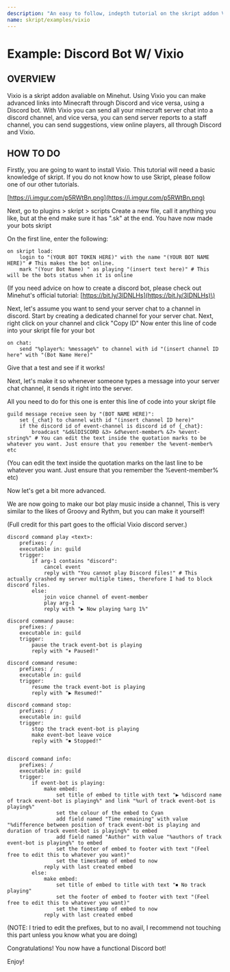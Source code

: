 ```yaml
---
description: "An easy to follow, indepth tutorial on the skript addon Vixio."
name: skript/examples/vixio
---
```


# Example: Discord Bot W/ Vixio

## OVERVIEW

Vixio is a skript addon avaliable on Minehut. Using Vixio you can make advanced links into Minecraft through Discord and vice versa, using a Discord bot. With Vixio you can send all your minecraft server chat into a discord channel, and vice versa, you can send server reports to a staff channel, you can send suggestions, view online players, all through Discord and Vixio.

## HOW TO DO

Firstly, you are going to want to install Vixio. This tutorial will need a basic knowledge of skript. If you do not know how to use Skript, please follow one of our other tutorials.

[https://i.imgur.com/p5RWtBn.png](https://i.imgur.com/p5RWtBn.png)

Next, go to plugins &gt; skript &gt; scripts Create a new file, call it anything you like, but at the end make sure it has ".sk" at the end. You have now made your bots skript

On the first line, enter the following:

```text
on skript load:
    login to "(YOUR BOT TOKEN HERE)" with the name "(YOUR BOT NAME HERE)" # This makes the bot online.
    mark "(Your Bot Name) " as playing "(insert text here)" # This will be the bots status when it is online
```

\(If you need advice on how to create a discord bot, please check out Minehut's official tutorial: [https://bit.ly/3lDNLHs](https://bit.ly/3lDNLHs)\)

Next, let's assume you want to send your server chat to a channel in discord. Start by creating a dedicated channel for your server chat. Next, right click on your channel and click "Copy ID" Now enter this line of code into your skript file for your bot

```text
on chat:
    send "%player%: %message%" to channel with id "(insert channel ID here" with "(Bot Name Here)"
```

Give that a test and see if it works!

Next, let's make it so whenever someone types a message into your server chat channel, it sends it right into the server.

All you need to do for this one is enter this line of code into your skript file

```text
guild message receive seen by "(BOT NAME HERE)":
    set {_chat} to channel with id "(insert channel ID here)"
    if the discord id of event-channel is discord id of {_chat}:
        broadcast "&d&lDISCORD &3> &d%event-member% &7> %event-string%" # You can edit the text inside the quotation marks to be whatever you want. Just ensure that you remember the %event-member% etc
```

\(You can edit the text inside the quotation marks on the last line to be whatever you want. Just ensure that you remember the %event-member% etc\)

Now let's get a bit more advanced.

We are now going to make our bot play music inside a channel, This is very similar to the likes of Groovy and Rythm, but you can make it yourself!

\(Full credit for this part goes to the official Vixio discord server.\)

```text
discord command play <text>:
    prefixes: /
    executable in: guild
    trigger:
        if arg-1 contains "discord":
            cancel event
            reply with "You cannot play Discord files!" # This actually crashed my server multiple times, therefore I had to block discord files.
        else:
            join voice channel of event-member
            play arg-1
            reply with "▶ Now playing %arg 1%"

discord command pause:
    prefixes: /
    executable in: guild
    trigger:
        pause the track event-bot is playing
        reply with "⏸ Paused!"

discord command resume:
    prefixes: /
    executable in: guild
    trigger:
        resume the track event-bot is playing
        reply with "▶ Resumed!"

discord command stop:
    prefixes: /
    executable in: guild
    trigger:
        stop the track event-bot is playing
        make event-bot leave voice
        reply with "⏹ Stopped!"


discord command info:
    prefixes: /
    executable in: guild
    trigger:
        if event-bot is playing:
            make embed:
                set title of embed to title with text "▶ %discord name of track event-bot is playing%" and link "%url of track event-bot is playing%"
                set the colour of the embed to Cyan
                add field named "Time remaining" with value "%difference between position of track event-bot is playing and duration of track event-bot is playing%" to embed
                add field named "Author" with value "%authors of track event-bot is playing%" to embed
                set the footer of embed to footer with text "(Feel free to edit this to whatever you want)"
                set the timestamp of embed to now
            reply with last created embed
        else:
            make embed:
                set title of embed to title with text "⏹ No track playing"
                set the footer of embed to footer with text "(Feel free to edit this to whatever you want)"
                set the timestamp of embed to now
            reply with last created embed
```

\(NOTE: I tried to edit the prefixes, but to no avail, I recommend not touching this part unless you know what you are doing\)

Congratulations! You now have a functional Discord bot!

Enjoy!
